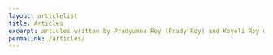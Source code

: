 ```yaml
---
layout: articlelist
title: Articles
excerpt: articles written by Pradyumna Roy (Prady Roy) and Koyeli Roy on software development, cloud native, microservices, DevOps, and software testing
permalink: /articles/
---
```

